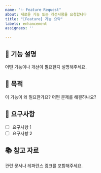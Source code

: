 ```yaml
---
name: "✨ Feature Request"
about: 새로운 기능 또는 개선사항을 요청합니다
title: "[Feature] 기능 요약"
labels: enhancement
assignees: ''

---
```


## 🚀 기능 설명
어떤 기능이나 개선이 필요한지 설명해주세요.

## 🎯 목적
이 기능이 왜 필요한가요? 어떤 문제를 해결하나요?

## 📝 요구사항
- [ ] 요구사항 1
- [ ] 요구사항 2

## 📚 참고 자료
관련 문서나 레퍼런스 링크를 포함해주세요.